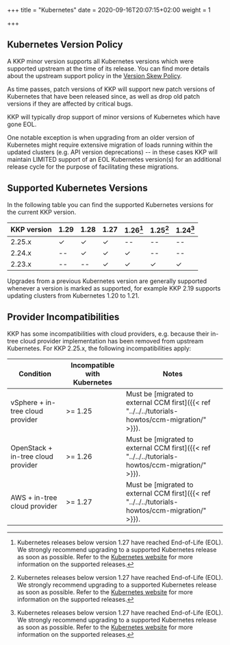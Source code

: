 +++
title = "Kubernetes"
date = 2020-09-16T20:07:15+02:00
weight = 1

+++

## Kubernetes Version Policy

A KKP minor version supports all Kubernetes versions which were supported upstream
at the time of its release. You can find more details about the upstream support
policy in the [Version Skew Policy](https://kubernetes.io/docs/setup/release/version-skew-policy/#supported-versions).

As time passes, patch versions of KKP will support new patch versions of Kubernetes
that have been released since, as well as drop old patch versions if they are
affected by critical bugs.

KKP will typically drop support of minor versions of Kubernetes which have gone EOL.

One notable exception is when upgrading from an older version of Kubernetes might
require extensive migration of loads running within the updated clusters (e.g. API
version deprecations) -- in these cases KKP will maintain LIMITED support of an EOL
Kubernetes version(s) for an additional release cycle for the purpose of facilitating
these migrations.

## Supported Kubernetes Versions

In the following table you can find the supported Kubernetes versions for the
current KKP version.

| KKP version          | 1.29 | 1.28 | 1.27 | 1.26[^2] | 1.25[^2] | 1.24[^2] |
| -------------------- | ---- | ---- | ---- | -------- | -------- | -------- |
| 2.25.x               | ✓    | ✓    | ✓    | --       | --       | --       |
| 2.24.x               | --   | ✓    | ✓    | ✓        | --       | --       |
| 2.23.x               | --   | --   | ✓    | ✓        | ✓        | ✓        |

[^2]: Kubernetes releases below version 1.27 have reached End-of-Life (EOL). We strongly
recommend upgrading to a supported Kubernetes release as soon as possible. Refer to the
[Kubernetes website](https://kubernetes.io/releases/) for more information on the supported
releases.

Upgrades from a previous Kubernetes version are generally supported whenever a version is
marked as supported, for example KKP 2.19 supports updating clusters from Kubernetes 1.20 to 1.21.

## Provider Incompatibilities

KKP has some incompatibilities with cloud providers, e.g. because their in-tree cloud provider
implementation has been removed from upstream Kubernetes. For KKP 2.25.x, the following incompatibilities
apply:

| Condition                          | Incompatible with Kubernetes | Notes                                                                                             |
|------------------------------------|------------------------------|---------------------------------------------------------------------------------------------------|
| vSphere + in-tree cloud provider   | >= 1.25                      | Must be [migrated to external CCM first]({{< ref "../../../tutorials-howtos/ccm-migration/" >}}). |
| OpenStack + in-tree cloud provider | >= 1.26                      | Must be [migrated to external CCM first]({{< ref "../../../tutorials-howtos/ccm-migration/" >}}). |
| AWS + in-tree cloud provider       | >= 1.27                      | Must be [migrated to external CCM first]({{< ref "../../../tutorials-howtos/ccm-migration/" >}}). |
